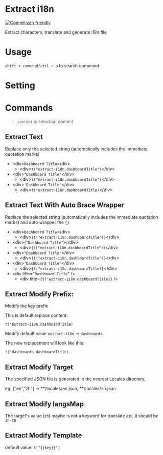 # Extract i18n

[![Commitizen friendly](https://img.shields.io/badge/commitizen-friendly-brightgreen.svg)](http://commitizen.github.io/cz-cli/)

Extract characters, translate and generate i18n file

# Usage

`shift + command/ctrl + p` to search command

# Setting

# Commands

> `content` is selection content

## Extract Text

Replace only the selected string (automatically includes the immediate quotation marks)

- &lt;div&gt;`Dashboard Title`&lt;/div&gt;
  - &lt;div&gt;`t("extract-i18n.dashboardTitle")`&lt;/div&gt;
- &lt;div&gt;`"Dashboard Title"`&lt;/div&gt;
  - &lt;div&gt;`t("extract-i18n.dashboardTitle")`&lt;/div&gt;
- &lt;div&gt;`'Dashboard Title'`&lt;/div&gt;
  - &lt;div&gt;`t("extract-i18n.dashboardTitle)`&lt;/div&gt;

## Extract Text With Auto Brace Wrapper

Replace the selected string (automatically includes the immediate quotation marks) and auto wrapper the `{}`

- &lt;div&gt;`Dashboard Title`&lt;/div&gt;
  - &lt;div&gt;`{t("extract-i18n.dashboardTitle")}`&lt;/div&gt;
- &lt;div&gt;{`"Dashboard Title"`}&lt;/div&gt;
  - &lt;div&gt;{`t("extract-i18n.dashboardTitle")`}&lt;/div&gt;
- &lt;div&gt;`"Dashboard Title"`&lt;/div&gt;
  - &lt;div&gt;`{t("extract-i18n.dashboardTitle")}`&lt;/div&gt;
- &lt;div&gt;`'Dashboard Title'`&lt;/div&gt;
  - &lt;div&gt;`{t("extract-i18n.dashboardTitle)}`&lt;/div&gt;
- &lt;div title="`Dashboard Title`" /&gt;
  - &lt;div title=`{t("extract-i18n.dashboardTitle)}` /&gt;

## Extract Modify Prefix:

Modify the key prefix

This is default replace content:

```
t("extract-i18n.dashboardTitle)
```

Modify default value `extract-i18n` -> `dashboards`

The new replacement will look like this:

```
t("dashboards.dashboardTitle)
```

## Extract Modify Target

The specified JSON file is generated in the nearest Locales directory,

eg: ["en","zh"] -> **/locales/en.json, **/locales/zh.json

## Extract Modify langsMap

The target's value (`zh`) maybe is not a keyword for translate api, it should be `zh-CN`

## Extract Modify Template

default value: `t("{{key}}")`
